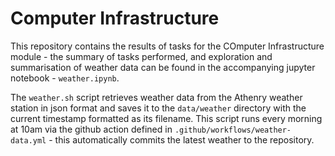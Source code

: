 # Computer Infrastructure

This repository contains the results of tasks for the COmputer Infrastructure module - the summary of tasks performed, and exploration and summarisation of weather data can be found in the accompanying jupyter notebook - `weather.ipynb`. 

The `weather.sh` script retrieves weather data from the Athenry weather station in json format and saves it to the `data/weather` directory with the current timestamp formatted as its filename. This script runs every morning at 10am via the github action defined in `.github/workflows/weather-data.yml` - this automatically commits the latest weather to the repository.